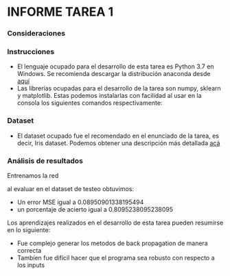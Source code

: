 INFORME TAREA 1
================

### Consideraciones

### Instrucciones

- El lenguaje ocupado para el desarrollo de esta tarea es Python 3.7 en Windows. 
Se recomienda descargar la distribución anaconda desde [aquí](https://repo.anaconda.com/archive/Anaconda3-2019.07-Windows-x86_64.exe)
- Las librerías ocupadas para el desarrollo de la tarea son numpy, sklearn y matplotlib. Estas podemos instalarlas con facilidad al usar en la consola los siguientes comandos respectivamente:


### Dataset
- El dataset ocupado fue el recomendado en el enunciado de la tarea, es decir, Iris dataset. Podemos obtener una descripción más detallada [acá](https://archive.ics.uci.edu/ml/datasets/seeds)
### Análisis de resultados
Entrenamos la red 

al evaluar en el dataset de testeo obtuvimos:
- Un error MSE igual a 0.08950901338195494
- un porcentaje de acierto igual a 0.8095238095238095

Los aprendizajes realizados en el desarrollo de esta tarea pueden resumirse en lo siguiente:
- Fue complejo generar los metodos de back propagation de manera correcta
- Tambíen fue difícil hacer que el programa sea robusto con respecto a los inputs